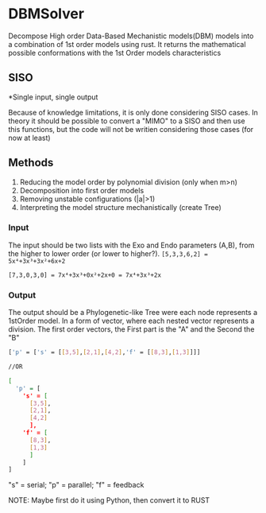 # DBMSolver
Decompose High order Data-Based Mechanistic models(DBM) models into a combination of 1st order models using rust. It returns the mathematical possible conformations with the 1st Order models characteristics

## SISO
*Single input, single output

Because of knowledge limitations, it is only done considering SISO cases. 
In theory it should be possible to convert a "MIMO" to a SISO and then use this functions, but the code will not be writien considering those cases (for now at least)

## Methods
1. Reducing the model order by polynomial division (only when m>n)
2. Decomposition into first order models
3. Removing unstable configurations (|a|>1)
4. Interpreting the model structure mechanistically (create Tree)

### Input
The input should be two lists with the Exo and Endo parameters (A,B), from the higher to lower order (or lower to higher?). 
``[5,3,3,6,2] = 5x⁴+3x³+3x²+6x+2``

``[7,3,0,3,0] = 7x⁴+3x³+0x²+2x+0 = 7x⁴+3x³+2x``
### Output
The output should be a Phylogenetic-like Tree were each node represents a 1stOrder model. In a form of vector, where each nested vector represents a division.
The first order vectors, the First part is the "A" and the Second the "B"
```bash
['p' = ['s' = [[3,5],[2,1],[4,2],'f' = [[8,3],[1,3]]]]

//OR

[
  'p' = [
    's' = [
      [3,5],
      [2,1],
      [4,2]
      ],
    'f' = [
      [8,3],
      [1,3]
      ]
    ]
]
```
"s" = serial;
"p" = parallel;
"f" = feedback


NOTE: Maybe first do it using Python, then convert it to RUST
